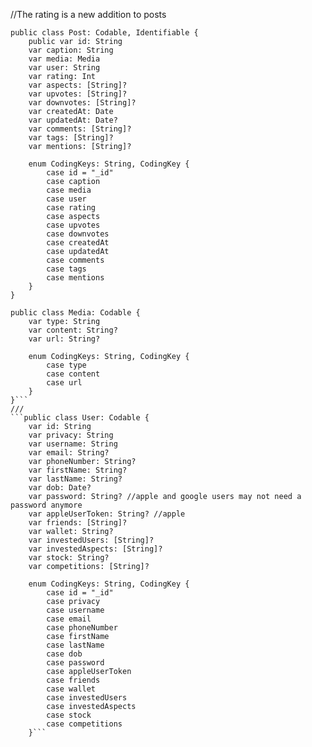 //The rating is a new addition to posts
```
public class Post: Codable, Identifiable {
    public var id: String
    var caption: String
    var media: Media
    var user: String
    var rating: Int
    var aspects: [String]?
    var upvotes: [String]?
    var downvotes: [String]?
    var createdAt: Date
    var updatedAt: Date?
    var comments: [String]?
    var tags: [String]?
    var mentions: [String]?
    
    enum CodingKeys: String, CodingKey {
        case id = "_id"
        case caption
        case media
        case user
        case rating
        case aspects
        case upvotes
        case downvotes
        case createdAt
        case updatedAt
        case comments
        case tags
        case mentions
    }
}

public class Media: Codable {
    var type: String
    var content: String?
    var url: String?
    
    enum CodingKeys: String, CodingKey {
        case type
        case content
        case url
    }
}```
///
```public class User: Codable {
    var id: String
    var privacy: String
    var username: String
    var email: String?
    var phoneNumber: String?
    var firstName: String?
    var lastName: String?
    var dob: Date?
    var password: String? //apple and google users may not need a password anymore
    var appleUserToken: String? //apple
    var friends: [String]?
    var wallet: String?
    var investedUsers: [String]?
    var investedAspects: [String]?
    var stock: String?
    var competitions: [String]?
    
    enum CodingKeys: String, CodingKey {
        case id = "_id"
        case privacy
        case username
        case email
        case phoneNumber
        case firstName
        case lastName
        case dob
        case password
        case appleUserToken
        case friends
        case wallet
        case investedUsers
        case investedAspects
        case stock
        case competitions
    }```
